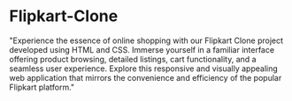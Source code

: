 # Flipkart-Clone
"Experience the essence of online shopping with our Flipkart Clone project developed using HTML and CSS. Immerse yourself in a familiar interface offering product browsing, detailed listings, cart functionality, and a seamless user experience. Explore this responsive and visually appealing web application that mirrors the convenience and efficiency of the popular Flipkart platform."
